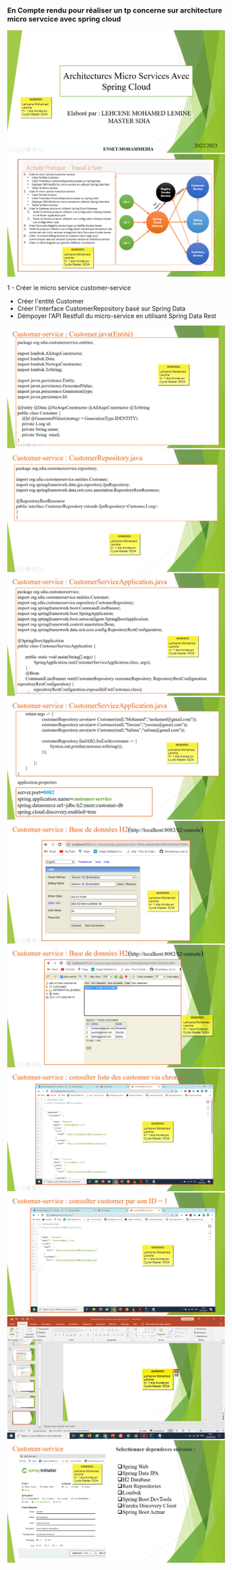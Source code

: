<h3>En Compte rendu pour réaliser un tp concerne sur architecture micro servcice avec spring cloud</h3>

<img src="phots/1/img01.png">
<img src="phots/1/img02.png">
<p>1 - Créer le micro service customer-service</p>
<ul>
<li>Créer l'entité Customer</li>
<li>Créer l'interface CustomerRepository basé sur Spring Data</li>
<li>Démpoyer l'API Restfull du micro-service en utilisant Spring Data Rest</li>
</ul>
<img src="phots/1/img03.png">
<img src="phots/1/img04.png">
<img src="phots/1/img05.png">
<img src="phots/1/img06.png">
<img src="phots/1/img07.png">
<img src="phots/1/img08.png">
<img src="phots/1/img09.png">
<img src="phots/1/img10.png">
<img src="phots/1/img11.png">
<img src="phots/1/img12.png">